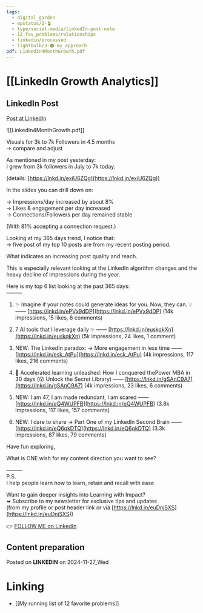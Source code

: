 ```yaml
---
tags:
  - digital_garden
  - epstatus/2-🪴
  - type/social-media/linkedIn-post-note
  - 12_fav_problems/relationships
  - linkedin/processed
  - lightbulb/3-🟠-my_approach
pdf: LinkedIn4MonthGrowth.pdf
---
```

# [[LinkedIn Growth Analytics]]
## LinkedIn Post
[Post at LinkedIn](https://www.linkedin.com/posts/sebastiankamilli_linkedin-4-months-growth-stats-activity-7267432246213545985-67UY?utm_source=share&utm_medium=member_desktop)

![[LinkedIn4MonthGrowth.pdf]]

Visuals for 3k to 7k Followers in 4.5 months  
→ compare and adjust  
  
As mentioned in my post yesterday:  
I grew from 3k followers in July to 7k today.  
  
(details: [https://lnkd.in/exiU6ZQg](https://lnkd.in/exiU6ZQg))  
  
In the slides you can drill down on:  
  
→ Impressions/day increased by about 8%  
→ Likes & engagement per day increased  
→ Connections/Followers per day remained stable  
  
(With 81% accepting a connection request.)  
  
Looking at my 365 days trend, I notice that:  
→ five post of my top 10 posts are from my recent posting period.  
  
What indicates an increasing post quality and reach.  
  
This is especially relevant looking at the LinkedIn algorithm changes and the heavy decline of impressions during the year.  
  
Here is my top 6 list looking at the past 365 days:  
———  
1) ✨ Imagine if your notes could generate ideas for you. Now, they can. 💡—— [https://lnkd.in/ePVx9dDP](https://lnkd.in/ePVx9dDP) (14k impressions, 15 likes, 6 comments)  
  
2) 7 AI tools that I leverage daily ✨ —— [https://lnkd.in/euskqkXn](https://lnkd.in/euskqkXn) (5k impressions, 24 likes, 1 comment)  
  
3) NEW: The LinkedIn paradox: → More engagement in less time —— [https://lnkd.in/esk_AtPu](https://lnkd.in/esk_AtPu) (4k impressions, 117 likes, 216 comments)  
  
4) 💪 Accelerated learning unleashed: How I conquered thePower MBA in 30 days (😮 Unlock the Secret Library) —— [https://lnkd.in/gSAnC9A7](https://lnkd.in/gSAnC9A7) (4k impressions, 23 likes, 6 comments)  
  
5) NEW: I am 47, I am made redundant, I am scared —— [https://lnkd.in/eQ4WUPFB](https://lnkd.in/eQ4WUPFB) (3.8k impressions, 117 likes, 157 comments)  
  
6) NEW: I dare to share → Part One of my LinkedIn Second Brain —— [https://lnkd.in/eQ6qkDTQ](https://lnkd.in/eQ6qkDTQ) (3.3k impressions, 87 likes, 79 comments)  
  
Have fun exploring,  
  
What is ONE wish for my content direction you want to see?  
  
———  
P.S.  
I help people learn how to learn, retain and recall with ease  
  
Want to gain deeper insights into Learning with Impact?  
➠ Subscribe to my newsletter for exclusive tips and updates  
(from my profile or post header link or via [https://lnkd.in/euDnjSXS](https://lnkd.in/euDnjSXS))
  

👉 [FOLLOW ME on LinkedIn](https://www.linkedin.com/comm/mynetwork/discovery-see-all?usecase=PEOPLE_FOLLOWS&followMember=sebastiankamilli)

## Content preparation

Posted on **LINKEDIN** on 2024-11-27_Wed
# Linking
+ [[My running list of 12 favorite problems]]